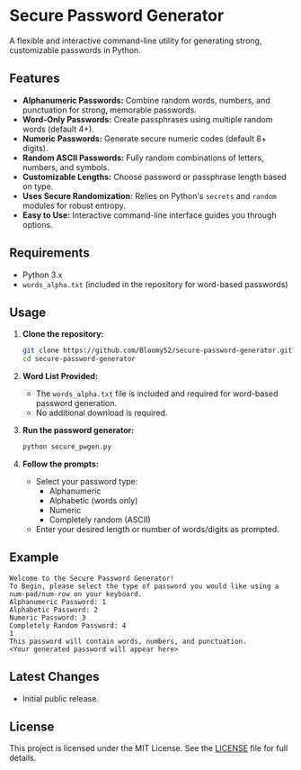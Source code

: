 # Secure Password Generator

A flexible and interactive command-line utility for generating strong, customizable passwords in Python.

## Features

- **Alphanumeric Passwords:** Combine random words, numbers, and punctuation for strong, memorable passwords.
- **Word-Only Passwords:** Create passphrases using multiple random words (default 4+).
- **Numeric Passwords:** Generate secure numeric codes (default 8+ digits).
- **Random ASCII Passwords:** Fully random combinations of letters, numbers, and symbols.
- **Customizable Lengths:** Choose password or passphrase length based on type.
- **Uses Secure Randomization:** Relies on Python's `secrets` and `random` modules for robust entropy.
- **Easy to Use:** Interactive command-line interface guides you through options.

## Requirements

- Python 3.x
- `words_alpha.txt` (included in the repository for word-based passwords)

## Usage

1. **Clone the repository:**
   ```bash
   git clone https://github.com/Bloomy52/secure-password-generator.git
   cd secure-password-generator
   ```

2. **Word List Provided:**
   - The `words_alpha.txt` file is included and required for word-based password generation.
   - No additional download is required.

3. **Run the password generator:**
   ```bash
   python secure_pwgen.py
   ```

4. **Follow the prompts:**
   - Select your password type:
     - Alphanumeric
     - Alphabetic (words only)
     - Numeric
     - Completely random (ASCII)
   - Enter your desired length or number of words/digits as prompted.

## Example

```
Welcome to the Secure Password Generator!
To Begin, please select the type of password you would like using a num-pad/num-row on your keyboard.
Alphanumeric Password: 1
Alphabetic Password: 2
Numeric Password: 3
Completely Random Password: 4
1
This password will contain words, numbers, and punctuation.
<Your generated password will appear here>
```

## Latest Changes

- Initial public release.

## License

This project is licensed under the MIT License. See the [LICENSE](LICENSE) file for full details.
